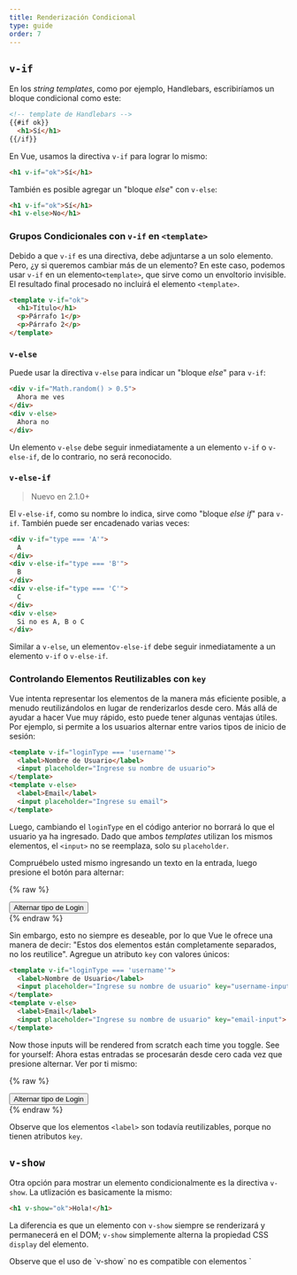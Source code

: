 ```yaml
---
title: Renderización Condicional
type: guide
order: 7
---
```


## `v-if`

En los _string templates_, como por ejemplo, Handlebars, escribiríamos un bloque condicional como este:

``` html
<!-- template de Handlebars -->
{{#if ok}}
  <h1>Sí</h1>
{{/if}}
```

En Vue, usamos la directiva `v-if` para lograr lo mismo:

``` html
<h1 v-if="ok">Sí</h1>
```
También es posible agregar un "bloque _else_" con `v-else`:

``` html
<h1 v-if="ok">Sí</h1>
<h1 v-else>No</h1>
```

### Grupos Condicionales con `v-if` en `<template>`

Debido a que `v-if` es una directiva, debe adjuntarse a un solo elemento. Pero, ¿y si queremos cambiar más de un elemento? En este caso, podemos usar `v-if` en un elemento`<template>`, que sirve como un envoltorio invisible. El resultado final procesado no incluirá el elemento `<template>`.

``` html
<template v-if="ok">
  <h1>Título</h1>
  <p>Párrafo 1</p>
  <p>Párrafo 2</p>
</template>
```

### `v-else`

Puede usar la directiva `v-else` para indicar un "bloque _else_" para `v-if`:

``` html
<div v-if="Math.random() > 0.5">
  Ahora me ves
</div>
<div v-else>
  Ahora no
</div>
```

Un elemento `v-else` debe seguir inmediatamente a un elemento `v-if` o `v-else-if`, de lo contrario, no será reconocido.

### `v-else-if`

> Nuevo en 2.1.0+

El `v-else-if`, como su nombre lo indica, sirve como "bloque _else if_" para `v-if`. También puede ser encadenado varias veces:

```html
<div v-if="type === 'A'">
  A
</div>
<div v-else-if="type === 'B'">
  B
</div>
<div v-else-if="type === 'C'">
  C
</div>
<div v-else>
  Si no es A, B o C
</div>
```

Similar a `v-else`, un elemento`v-else-if` debe seguir inmediatamente a un elemento `v-if` o `v-else-if`.

### Controlando Elementos Reutilizables con `key`

Vue intenta representar los elementos de la manera más eficiente posible, a menudo reutilizándolos en lugar de renderizarlos desde cero. Más allá de ayudar a hacer Vue muy rápido, esto puede tener algunas ventajas útiles. Por ejemplo, si permite a los usuarios alternar entre varios tipos de inicio de sesión:

``` html
<template v-if="loginType === 'username'">
  <label>Nombre de Usuario</label>
  <input placeholder="Ingrese su nombre de usuario">
</template>
<template v-else>
  <label>Email</label>
  <input placeholder="Ingrese su email">
</template>
```

Luego, cambiando el `loginType` en el código anterior no borrará lo que el usuario ya ha ingresado. Dado que ambos _templates_ utilizan los mismos elementos, el `<input>` no se reemplaza, solo su `placeholder`.

Compruébelo usted mismo ingresando un texto en la entrada, luego presione el botón para alternar:

{% raw %}
<div id="no-key-example" class="demo">
  <div>
    <template v-if="loginType === 'username'">
      <label>Nombre de Usuario</label>
      <input placeholder="Ingrese su nombre de usuario">
    </template>
    <template v-else>
      <label>Email</label>
      <input placeholder="Ingrese su email">
    </template>
  </div>
  <button @click="toggleLoginType">Alternar tipo de Login</button>
</div>
<script>
new Vue({
  el: '#no-key-example',
  data: {
    loginType: 'username'
  },
  methods: {
    toggleLoginType: function () {
      return this.loginType = this.loginType === 'username' ? 'email' : 'username'
    }
  }
})
</script>
{% endraw %}

Sin embargo, esto no siempre es deseable, por lo que Vue le ofrece una manera de decir: "Estos dos elementos están completamente separados, no los reutilice". Agregue un atributo `key` con valores únicos:

``` html
<template v-if="loginType === 'username'">
  <label>Nombre de Usuario</label>
  <input placeholder="Ingrese su nombre de usuario" key="username-input">
</template>
<template v-else>
  <label>Email</label>
  <input placeholder="Ingrese su nombre de usuario" key="email-input">
</template>
```

Now those inputs will be rendered from scratch each time you toggle. See for yourself: Ahora estas entradas se procesarán desde cero cada vez que presione alternar. Ver por ti mismo:

{% raw %}
<div id="key-example" class="demo">
  <div>
    <template v-if="loginType === 'username'">
      <label>Nombre de Usuario</label>
      <input placeholder="Ingrese su nombre de usuario" key="username-input">
    </template>
    <template v-else>
      <label>Email</label>
      <input placeholder="Ingrese su nombre de usuario" key="email-input">
    </template>
  </div>
  <button @click="toggleLoginType">Alternar tipo de Login</button>
</div>
<script>
new Vue({
  el: '#key-example',
  data: {
    loginType: 'username'
  },
  methods: {
    toggleLoginType: function () {
      return this.loginType = this.loginType === 'username' ? 'email' : 'username'
    }
  }
})
</script>
{% endraw %}

Observe que los elementos `<label>` son todavía reutilizables, porque no tienen atributos `key`.

## `v-show`

Otra opción para mostrar un elemento condicionalmente es la directiva `v-show`. La utlización es basicamente la mismo:

``` html
<h1 v-show="ok">Hola!</h1>
```

La diferencia es que un elemento con `v-show` siempre se renderizará y permanecerá en el DOM; `v-show` simplemente alterna la propiedad CSS `display` del elemento.

<p class="tip">Observe que el uso de `v-show` no es compatible con elementos `<template>`, ni tampoco funciona con `v-else`.</p>

## `v-if` vs `v-show`

`v-if` es una renderización condicional "real" ya que garantiza que los eventos y componentes secundarios dentro del bloque condicional sean debidamente destruidos y recreados durante la alternancia.

`v-if` también es **lazy**: si la condición es falsa en la representación inicial, no se hará nada. El bloque condicional no se procesará hasta que la condición se convierta en true por primera vez.

En comparación, `v-show` es mucho más simple: el elemento siempre se representa independientemente de la condición inicial, con alternancia basada en CSS.

En general, `v-if` tiene costos de alternancia más altos, mientras que`v-show` tiene costos de renderización iniciales más altos. Por lo tanto, prefiera `v-show` si necesita cambiar algo muy a menudo, y prefiera`v-if` si es poco probable que la condición cambie en el tiempo de ejecución.

## `v-if` con `v-for`

<p class="tip">Usando `v-if` y `v-for` juntos **no es recomendado**. Vea la [guía de estilo](/v2/style-guide/#Avoid-v-if-with-v-for-essential) para mayor información.</p>

Cuando es utilizado junto con `v-for`, este tiene una prioridad más alta que `v-if`. Consulte la <a href="../guide/list.html#V-for-and-v-if"> guía de renderización de listas </a> para obtener más información.

